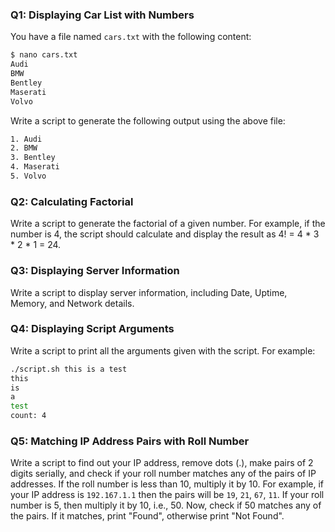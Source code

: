### Q1: Displaying Car List with Numbers
You have a file named `cars.txt` with the following content:

```bash
$ nano cars.txt
Audi
BMW
Bentley
Maserati
Volvo
```

Write a script to generate the following output using the above file:

```bash
1. Audi
2. BMW
3. Bentley
4. Maserati
5. Volvo
```

### Q2: Calculating Factorial

Write a script to generate the factorial of a given number. For example, if the number is 4, the script should calculate and display the result as 4! = 4 * 3 * 2 * 1 = 24.

### Q3: Displaying Server Information

Write a script to display server information, including Date, Uptime, Memory, and Network details.

### Q4: Displaying Script Arguments

Write a script to print all the arguments given with the script. For example:

```bash
./script.sh this is a test
this
is
a
test
count: 4
```

### Q5: Matching IP Address Pairs with Roll Number

Write a script to find out your IP address, remove dots (.), make pairs of 2 digits serially, and check if your roll number matches any of the pairs of IP addresses. If the roll number is less than 10, multiply it by 10. 
For example, if your IP address is `192.167.1.1` then the pairs will be `19`, `21`, `67`, `11`. If your roll number is 5, then multiply it by 10, i.e., 50. Now, check if 50 matches any of the pairs. If it matches, print "Found", otherwise print "Not Found".